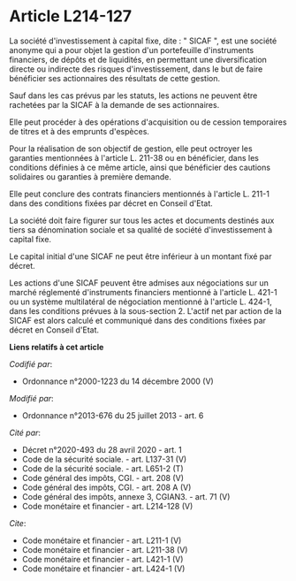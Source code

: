 # Article L214-127

La société d'investissement à capital fixe, dite : " SICAF ", est une société anonyme qui a pour objet la gestion d'un
portefeuille d'instruments financiers, de dépôts et de liquidités, en permettant une diversification directe ou indirecte des
risques d'investissement, dans le but de faire bénéficier ses actionnaires des résultats de cette gestion.

Sauf dans les cas prévus par les statuts, les actions ne peuvent être rachetées par la SICAF à la demande de ses
actionnaires.

Elle peut procéder à des opérations d'acquisition ou de cession temporaires de titres et à des emprunts d'espèces.

Pour la réalisation de son objectif de gestion, elle peut octroyer les garanties mentionnées à l'article L. 211-38 ou en
bénéficier, dans les conditions définies à ce même article, ainsi que bénéficier des cautions solidaires ou garanties à
première demande.

Elle peut conclure des contrats financiers mentionnés à l'article L. 211-1 dans des conditions fixées par décret en Conseil
d'Etat.

La société doit faire figurer sur tous les actes et documents destinés aux tiers sa dénomination sociale et sa qualité de
société d'investissement à capital fixe.

Le capital initial d'une SICAF ne peut être inférieur à un montant fixé par décret.

Les actions d'une SICAF peuvent être admises aux négociations sur un marché réglementé d'instruments financiers mentionné à
l'article L. 421-1 ou un système multilatéral de négociation mentionné à l'article L. 424-1, dans les conditions prévues à la
sous-section 2. L'actif net par action de la SICAF est alors calculé et communiqué dans des conditions fixées par décret en
Conseil d'Etat.

**Liens relatifs à cet article**

_Codifié par_:

  - Ordonnance n°2000-1223 du 14 décembre 2000 (V)

_Modifié par_:

  - Ordonnance n°2013-676 du 25 juillet 2013 - art. 6

_Cité par_:

  - Décret n°2020-493 du 28 avril 2020 - art. 1
  - Code de la sécurité sociale. - art. L137-31 (V)
  - Code de la sécurité sociale. - art. L651-2 (T)
  - Code général des impôts, CGI. - art. 208 (V)
  - Code général des impôts, CGI. - art. 208 A (V)
  - Code général des impôts, annexe 3, CGIAN3. - art. 71 (V)
  - Code monétaire et financier - art. L214-128 (V)

_Cite_:

  - Code monétaire et financier - art. L211-1 (V)
  - Code monétaire et financier - art. L211-38 (V)
  - Code monétaire et financier - art. L421-1 (V)
  - Code monétaire et financier - art. L424-1 (V)
